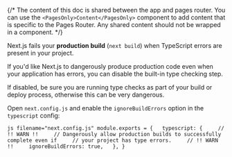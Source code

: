{/\* The content of this doc is shared between the app and pages router.
You can use the `<PagesOnly>Content</PagesOnly>` component to add
content that is specific to the Pages Router. Any shared content should
not be wrapped in a component. \*/}

Next.js fails your **production build** (`next build`) when TypeScript
errors are present in your project.

If you'd like Next.js to dangerously produce production code even when
your application has errors, you can disable the built-in type checking
step.

If disabled, be sure you are running type checks as part of your build
or deploy process, otherwise this can be very dangerous.

Open `next.config.js` and enable the `ignoreBuildErrors` option in the
`typescript` config:

`js filename="next.config.js" module.exports = {   typescript: {     // !! WARN !!     // Dangerously allow production builds to successfully complete even if     // your project has type errors.     // !! WARN !!     ignoreBuildErrors: true,   }, }`
